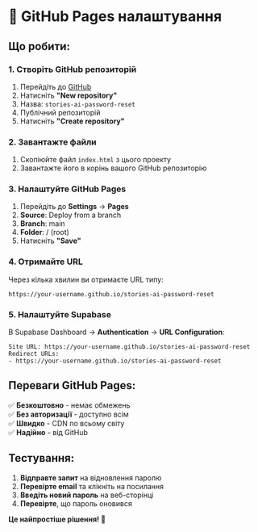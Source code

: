 # 🚀 GitHub Pages налаштування

## Що робити:

### 1. Створіть GitHub репозиторій
1. Перейдіть до [GitHub](https://github.com)
2. Натисніть **"New repository"**
3. Назва: `stories-ai-password-reset`
4. Публічний репозиторій
5. Натисніть **"Create repository"**

### 2. Завантажте файли
1. Скопіюйте файл `index.html` з цього проекту
2. Завантажте його в корінь вашого GitHub репозиторію

### 3. Налаштуйте GitHub Pages
1. Перейдіть до **Settings** → **Pages**
2. **Source**: Deploy from a branch
3. **Branch**: main
4. **Folder**: / (root)
5. Натисніть **"Save"**

### 4. Отримайте URL
Через кілька хвилин ви отримаєте URL типу:
```
https://your-username.github.io/stories-ai-password-reset
```

### 5. Налаштуйте Supabase
В Supabase Dashboard → **Authentication** → **URL Configuration**:

```
Site URL: https://your-username.github.io/stories-ai-password-reset
Redirect URLs:
- https://your-username.github.io/stories-ai-password-reset
```

## Переваги GitHub Pages:

✅ **Безкоштовно** - немає обмежень  
✅ **Без авторизації** - доступно всім  
✅ **Швидко** - CDN по всьому світу  
✅ **Надійно** - від GitHub  

## Тестування:

1. **Відправте запит** на відновлення паролю
2. **Перевірте email** та клікніть на посилання
3. **Введіть новий пароль** на веб-сторінці
4. **Перевірте**, що пароль оновився

**Це найпростіше рішення! 🎉** 